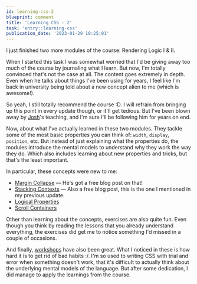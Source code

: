 ```yaml
---
id: learning-css-2
blueprint: comment
title: 'Learning CSS - 2'
task: 'entry::learning-css'
publication_date: '2023-01-29 10:25:01'
---
```


I just finished two more modules of the course: Rendering Logic I & II.

When I started this task I was somewhat worried that I'd be giving away too much of the course by journaling what I learn. But now, I'm totally convinced that's not the case at all. The content goes extremely in depth. Even when he talks about things I've been using for years, I feel like I'm back in university being told about a new concept alien to me (which is awesome!).

So yeah, I still totally recommend the course :D. I will refrain from bringing up this point in every update though, or it'll get tedious. But I've been blown away by [Josh](https://www.joshwcomeau.com/)'s teaching, and I'm sure I'll be following him for years on end.

Now, about what I've actually learned in these two modules. They tackle some of the most basic properties you can think of: `width`, `display`, `position`, etc. But instead of just explaining what the properties do, the modules introduce the mental models to understand why they work the way they do. Which also includes learning about new properties and tricks, but that's the least important.

In particular, these concepts were new to me:

- [Margin Collapse](https://www.joshwcomeau.com/css/rules-of-margin-collapse/) — He's got a free blog post on that!
- [Stacking Contexts](https://www.joshwcomeau.com/css/stacking-contexts/) — Also a free blog post, this is the one I mentioned in my previous update.
- [Logical Properties](https://developer.mozilla.org/en-US/docs/Web/CSS/CSS_Logical_Properties)
- [Scroll Containers](https://developer.mozilla.org/en-US/docs/Glossary/Scroll_container)

Other than learning about the concepts, exercises are also quite fun. Even though you think by reading the lessons that you already understand everything, the exercises did get me to notice something I'd missed in a couple of occasions.

And finally, [workshops](https://github.com/topics/css-for-js?q=user%3ANoelDeMartin) have also been great. What I noticed in these is how hard it is to get rid of bad habits :/. I'm so used to writing CSS with trial and error when something doesn't work, that it's difficult to actually think about the underlying mental models of the language. But after some dedication, I did manage to apply the learnings from the course.
